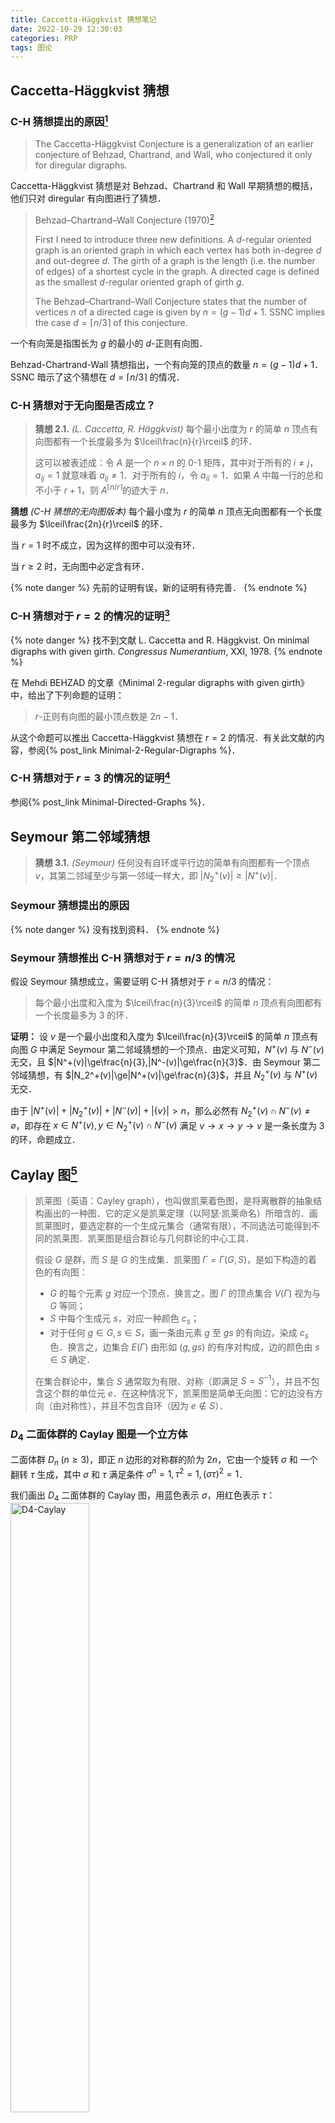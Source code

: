 ```yaml
---
title: Caccetta-Häggkvist 猜想笔记
date: 2022-10-29 12:30:03
categories: PRP
tags: 图论
---
```


## Caccetta-Häggkvist 猜想

### C-H 猜想提出的原因[^1]

> The Caccetta-Häggkvist Conjecture is a generalization of an earlier conjecture of Behzad, Chartrand, and Wall, who conjectured it only for diregular digraphs.

Caccetta-Häggkvist 猜想是对 Behzad、Chartrand 和 Wall 早期猜想的概括，他们只对 diregular 有向图进行了猜想．

> Behzad–Chartrand–Wall Conjecture (1970)[^2]
>
> First I need to introduce three new definitions. A $d$-regular oriented graph is an oriented graph in which each vertex has both in-degree $d$ and out-degree $d$. The girth of a graph is the length (i.e. the number of edges) of a shortest cycle in the graph. A directed cage is defined as the smallest $d$-regular oriented graph of girth $g$.
>
> The Behzad–Chartrand–Wall Conjecture states that the number of vertices $n$ of a directed cage is given by $n=(g-1)d+1$. SSNC implies the case $d=\lceil n/3\rceil$ of this conjecture.

一个有向笼是指围长为 $g$ 的最小的 $d$-正则有向图．

Behzad-Chartrand-Wall 猜想指出，一个有向笼的顶点的数量 $n=(g-1)d+1$．SSNC 暗示了这个猜想在 $d=\lceil n/3\rceil$ 的情况．

### C-H 猜想对于无向图是否成立？

> **猜想 2.1.** *(L. Caccetta, R. Häggkvist)* 每个最小出度为 $r$ 的简单 $n$ 顶点有向图都有一个长度最多为 $\lceil\frac{n}{r}\rceil$ 的环．
>
> 这可以被表述成：令 $A$ 是一个 $n\times n$ 的 $0$-$1$ 矩阵，其中对于所有的 $i\ne j$，$a_{ij}=1$ 就意味着 $a_{ij}\ne1$．对于所有的 $i$，令 $a_{ii}=1$．如果 $A$ 中每一行的总和不小于 $r+1$，则 $A^{\lceil n/r\rceil}$的迹大于 $n$．

**猜想** *(C-H 猜想的无向图版本)* 每个最小度为 $r$ 的简单 $n$ 顶点无向图都有一个长度最多为 $\lceil\frac{2n}{r}\rceil$ 的环．

当 $r=1$ 时不成立，因为这样的图中可以没有环．

当 $r\geqslant2$ 时，无向图中必定含有环．

{% note danger %}
先前的证明有误，新的证明有待完善．
{% endnote %}

### C-H 猜想对于 $r=2$ 的情况的证明[^3]

{% note danger %}
找不到文献 L. Caccetta and R. Häggkvist. On minimal digraphs with given girth. *Congressus Numerantium*, XXI, 1978.
{% endnote %}

在 Mehdi BEHZAD 的文章《Minimal 2-regular digraphs with given girth》中，给出了下列命题的证明：

> $r$-正则有向图的最小顶点数是 $2n-1$．

从这个命题可以推出 Caccetta-Häggkvist 猜想在 $r=2$ 的情况．有关此文献的内容，参阅{% post_link Minimal-2-Regular-Digraphs %}．

### C-H 猜想对于 $r=3$ 的情况的证明[^4]

参阅{% post_link Minimal-Directed-Graphs %}．

## Seymour 第二邻域猜想

> **猜想 3.1.** *(Seymour)* 任何没有自环或平行边的简单有向图都有一个顶点 $v$，其第二邻域至少与第一邻域一样大，即 $|N_2^+(v)|\ge|N^+(v)|$．

### Seymour 猜想提出的原因

{% note danger %}
没有找到资料．
{% endnote %}

### Seymour 猜想推出 C-H 猜想对于 $r=n/3$ 的情况

假设 Seymour 猜想成立，需要证明 C-H 猜想对于 $r=n/3$ 的情况：

> 每个最小出度和入度为 $\lceil\frac{n}{3}\rceil$ 的简单 $n$ 顶点有向图都有一个长度最多为 3 的环．

**证明：** 设 $v$ 是一个最小出度和入度为 $\lceil\frac{n}{3}\rceil$ 的简单 $n$ 顶点有向图 $G$ 中满足 Seymour 第二邻域猜想的一个顶点．由定义可知，$N^+(v)$ 与 $N^-(v)$ 无交，且 $|N^+(v)|\ge\frac{n}{3},|N^-(v)|\ge\frac{n}{3}$．由 Seymour 第二邻域猜想，有 $|N_2^+(v)|\ge|N^+(v)|\ge\frac{n}{3}$，并且 $N_2^+(v)$ 与 $N^+(v)$ 无交．

由于 $|N^+(v)|+|N_2^+(v)|+|N^-(v)|+|\{v\}|>n$，那么必然有 $N_2^+(v)\cap N^-(v)\ne\varnothing$，即存在 $x\in N^+(v),y\in N_2^+(v)\cap N^-(v)$ 满足 $v\to x\to y\to v$ 是一条长度为 3 的环，命题成立．

## Caylay 图[^5]

> 凯莱图（英语：Cayley graph），也叫做凯莱着色图，是将离散群的抽象结构画出的一种图．它的定义是凯莱定理（以阿瑟·凯莱命名）所暗含的．画凯莱图时，要选定群的一个生成元集合（通常有限），不同选法可能得到不同的凯莱图．凯莱图是组合群论与几何群论的中心工具．
>
> 假设 $G$ 是群，而 $S$ 是 $G$ 的生成集．凯莱图 $\Gamma=\Gamma(G,S)$，是如下构造的着色的有向图：
> - $G$ 的每个元素 $g$ 对应一个顶点．换言之，图 $\Gamma$ 的顶点集合 $V(\Gamma)$ 视为与 $G$ 等同；
> - $S$ 中每个生成元 $s$，对应一种颜色 $c_s$；
> - 对于任何 $g\in G,s\in S$，画一条由元素 $g$ 至 $gs$ 的有向边，染成 $c_s$ 色．换言之，边集合 $E(\Gamma)$ 由形如 $(g,gs)$ 的有序对构成，边的颜色由 $s\in S$ 确定．
>
> 在集合群论中，集合 $S$ 通常取为有限、对称（即满足 $S=S^{-1}$），并且不包含这个群的单位元 $e$．在这种情况下，凯莱图是简单无向图：它的边没有方向（由对称性），并且不包含自环（因为 $e\notin S$）．

### $D_4$ 二面体群的 Caylay 图是一个立方体

二面体群 $D_n\;(n\geqslant3)$，即正 $n$ 边形的对称群的阶为 $2n$，它由一个旋转 $\sigma$ 和 一个翻转 $\tau$ 生成，其中 $\sigma$ 和 $\tau$ 满足条件 $\sigma^n=1,\tau^2=1,(\sigma\tau)^2=1$．

我们画出 $D_4$ 二面体群的 Caylay 图，用蓝色表示 $\sigma$，用红色表示 $\tau$：
<img src=/img/D4-Caylay.pdf alt="D4-Caylay" width=50%>
<!-- ![D4-Caylay](/img/D4-Caylay.pdf) -->

## Menger 定理

### 连通度，边连通度[^6]

> **连通度**是指为了让图分解成孤立的子图所要删除的顶点数的最小值．
>
> 连通图 $G$ 的**割点**是指一个由顶点组成的集合，在 $G$ 删除了这些点之后，会变得不连通．点连通度 $\kappa(G)$ 是割点集阶数的最小值．如果图 $G$ 不是完全图，且 $\kappa(G)=k$，则图 $G$ 是 $k$-点连通的．更确切地来说，如果图 $G$（不论是否完全）可以在删除了 $k+1$ 个点之后变得不连通，却不能在删除 $k-1$ 个点之后变得不连通，则图 $G$ 是 $k$-点连通的，特别地，阶数为 $n$ 的完全图是 $n-1$-点连通的．
>
> 一对端点 $u,v$ 的**割点**是是指一个由顶点组成的集合，在 $G$ 删除了这些点之后，$u,v$ 会变得不连通．局部连通度 $\kappa(u,v)$ 是 $u,v$ 的最小割点集的阶数．在无向图上，局部连通度是对称的，也就是说，$\kappa(u,v)=\kappa(v,u)$，另外，除了完全图之外，$\kappa(G)$为所有不相邻的点对 $u,v$ 的局部连通度中的最小值．
>
> 类似的概念可以用来定义**边连通度**．如果在 $G$ 上删除一条边可以导致不连通性，则这条边被称作桥．更一般地，割边是指一个由边组成的集合，在 $G$ 删除了这些边之后，会变得不连通．边连通度在 $\lambda(G)$ 是最小的割边集的大小，局部边连通度 $\lambda(u,v)$ 是 $u,v$ 的最小割边集的阶数．同样，局部边连通度是对称的．如果图 $G$ 的边连通度大于等于 $k$，则它被称作 $k$-边连通的．

### Menger 定理[^7]

> 在图论中，门格尔定理（英：Menger's Theorem）指在有限图中，最小割集的大小等于任意在所有顶点对之间可以找到的不相交路径的最大数量．这一定理的证明由卡尔·门格尔于1927年发表．这被认为是图论中最重要且经典的定理之一．该定理刻画了连通性的性质，增加了边的权重可推广成最大流量小割定理，而最大流量小割定理是线性规划的强对偶性定理的直接推论．
>
> #### 边连通度
>
> 门格尔定理的边连通度版本叙述为：
>
>> 设 $G$ 是个有限简单图，$x$ 和 $y$ 是其中两个不相邻的顶点．则 $x$ 和 $y$ 之间的最小边割集元素个数等于从 $x$ 到 $y$ 两两边独立的路径的最多个数．其中一个 $x$ 和 $y$ 之间的边割集是一些边的集合，使得 $G$ 扣除这些边会使 $x$ 和 $y$ 不连通．延伸至所有点对：$G$ 是 $k$-边连通当且仅当 $G$ 中任两点之间都可以找到 $k$ 条两两边独立的路径．
>
> #### 点连通度
>
> 门格尔定理的点连通度版本叙述为：
>
>> 设 $G$ 是个有限简单图，$x$ 和 $y$ 是其中两个不同的顶点．则 $x$ 和 $y$ 之间的最小点割集元素个数等于从 $x$ 到 $y$ 两两端点外点独立的路径的最多个数．其中一个 $x$ 和 $y$ 之间的点割集是搜集一些点，使得 $G$ 扣除这些点会使 $x$ 和 $y$ 不连通．延伸至所有点对：$G$ 是 $k$-连通当且仅当 $G$ 中任两点之间都可以找到 $k$ 条两两端点外点独立的路径．
>
> #### 有限有向图
>
> 上述两版本对于 $G$ 是有向有向图的情况仍然成立，唯独路径将修改成有向路径．
>
> #### 定义
> - **$x,y$-点割集**：给定一个图 $G$ 和 $x,y\in V(G)$，一个点集 $S\subseteq V(G)$，如果 $G-S$ 中无 $x$ 到 $y$ 的路径，则称 $S$ 是 $x,y$-点割集．
> - **$x,y$-边割集**：给定一个图 $G$ 和 $x,y\in V(G)$，一个边集 $S\subseteq E(G)$，如果 $G-S$ 中无 $x$ 到 $y$ 的路径，则称 $S$ 是 $x,y$-边割集．
> - **$X,Y$-路径**：给定一个图 $G$ 和两个点集 $X,Y\subseteq V(G)$，$X,Y$-路径是指一条起点在 $X$ 中，终点在 $Y$ 中，中间点均不在 $X\cup Y$ 中的路径．
> - **内部不相交路径**是指除端点外其他点互不相交的路径．

### Menger 定理的证明

**门格尔定理**：如果 $x,y$ 是图 $G$ 的两个顶点，且 $xy\notin E(G)$，那么最小 $x,y$-点割集的大小等于内部不相交的 $x,y$-路径的条数．

**证明：** 记最小 $x,y$-点割集的大小为 $\kappa(x,y)$，内部不相交的 $x,y$-路径的条数为 $\lambda(x,y)$．

因为 $x,y$-点割集必须包含任意一条 $x,y$-路径上的一点，而共有 $\lambda(x,y)$ 条内部不相交的 $x,y$-路径，所以 $\lambda(x,y)\geq\kappa(x,y)$．下面我们证明二者相等．

我们对图的阶数进行归纳．当 $n(G)=2$，因为 $xy\notin E(G)$，所以 $\kappa(x,y)=\lambda(x,y)=0$，成立．

令 $k=\kappa(x,y)$，我们下面证明可以找到 $k$ 条内部不相交的 $x,y$-路径．

**情况 1**：当 $G$ 有一个最小 $x,y$-点割集 $S$，$S$ 既不是 $N(x)$ 也不是 $N(y)$，其中 $N(x),N(y)$ 分别是 $x$ 和 $y$ 的邻点．

令 $V_1$ 为所有 $x,S$-路径上的点，$V_2$ 为所有 $S,y$-路径上的点．根据 $S$ 的最小性，任意 $v\in S$，都有一条 $x,y$-路径 $xPy$ 经过 $v$，且 $P\cap S=v$，因此 $v\in V_1\cup V_2$．反过来，任意 $v\in V_1\cup V_2$，必有 $v\in S$，否则 $x,y$ 在 $G-S$ 中通过 $v$ 连通．因此，$S=V_1\cup V_2$．

构造一个新的图 $H$，使得 $H_1$ 是 $G$ 的 $V_1$-导出子图再加上一个新的点 $y'$，使得 $y'$ 与 $S$ 中所有点相连．因为 $G$ 中每一条 $x,y$-路径都从 $x$ 开始经过 $S$，所以 $H$ 中的 $x,y'$-点割集也是 $G$ 中的 $x,y$-点割集．又因为 $S$ 是 $H$ 的 $x,y'$-点割集，所以 $\kappa_H(x,y)=k$．又因为$|N(y)-S|>0$，所以 $H$ 比 $G$ 的阶数小，根据归纳假设，$H$ 中有 $k$ 条内部不相交的 $x,y'$-路径，即 $G$ 中有 $k$ 条内部不相交的 $x,S$ -路径．同理，$G$ 中有 $k$ 条内部不相交的 $S,y$-路径，把它们合起来得到 $k$ 条内部互不相交的 $x,y$-路径．

**情况 2**：$G$ 的最小 $x,y$-点割集不是 $N(x)$ 就是 $N(y)$．

如果存在一点 $v\in G\backslash\{x\cup y\cup N(x)\cup N(y)\}$，那么 $v$ 不在 $G$ 的任意一个最小 $x,y$-点割集中，因此 $\kappa_{G-v}(x,y)=k$．根据归纳假设，可以在 $G-v$ 中找到 $k$ 条内部不相交的 $x,y$-路径，它们也是 $G$ 中 $k$ 条内部不相交的 $x,y$-路径．

如果存在一点 $u\in N(x)\cap N(y)$，那么 $\kappa_{G-u}(x,y)=k-1$．根据归纳假设，可以在 $G-u$ 中找到 $k-1$ 条内部不相交的 $x,y$-路径，再加上 $xuy$，得到 $G$ 中 $k$ 条内部不相交的 $x,y$-路径．

否则，$N(x)$ 和 $N(y)$ 是 $V(G)-\{x,y\}$ 的一个分划．令 $G'$ 是由 $N(x)$ 和 $N(y)$ 以及它们之间的边 $[N(x),N(y)]$ 构成的二部图．$x,y$-点割集实际上对应了一个 $G'$ 中的点覆盖，根据 [Kőnig定理](https://en.wikipedia.org/wiki/Kőnig%27s_theorem_(graph_theory))，$G'$ 的最小点覆盖等于最大匹配．因此 $G'$ 包含一个大小为 $k$ 的匹配，即找到了 $G$ 中 $k$ 条内部不相交的 $x,y$-路径．证毕．

---

[^1]: [Caccetta-Häggkvist Conjecture | Open Problem Garden](http://openproblemgarden.org/op/caccetta_haggkvist_conjecture)
[^2]: <https://www.math.ru.nl/OpenGraphProblems/TimV/relatedproblems.html>
[^3]: [Mehdi BEHZAD. Minimal 2-regular digraphs with given girth. Journal of the Mathematical Society of Japan, 25(1) 1-6 January, 1973.](https://doi.org/10.2969/jmsj/02510001)
[^4]: [Y. O. Hamidoune. A note on minimal directed graphs with given girth. Journal of Combinatorial Theory, Series B, 43(3):343–348, 1987.](https://doi.org/10.1016/0095-8956(87)90009-8)
[^5]: [凯莱图 - 维基百科，自由的百科全书](https://zh.wikipedia.org/wiki/%E5%87%B1%E8%90%8A%E5%9C%96)
[^6]: [连通图 - 维基百科，自由的百科全书](https://zh.wikipedia.org/wiki/%E8%BF%9E%E9%80%9A%E5%9B%BE)
[^7]: [门格尔定理 - 维基百科，自由的百科全书](https://zh.wikipedia.org/wiki/%E9%97%A8%E6%A0%BC%E5%B0%94%E5%AE%9A%E7%90%86)